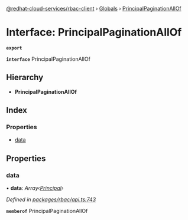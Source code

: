 [@redhat-cloud-services/rbac-client](../README.md) › [Globals](../globals.md) › [PrincipalPaginationAllOf](principalpaginationallof.md)

# Interface: PrincipalPaginationAllOf

**`export`** 

**`interface`** PrincipalPaginationAllOf

## Hierarchy

* **PrincipalPaginationAllOf**

## Index

### Properties

* [data](principalpaginationallof.md#data)

## Properties

###  data

• **data**: *Array‹[Principal](principal.md)›*

*Defined in [packages/rbac/api.ts:743](https://github.com/RedHatInsights/javascript-clients/blob/master/packages/rbac/api.ts#L743)*

**`memberof`** PrincipalPaginationAllOf
